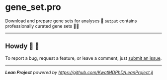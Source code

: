 # gene_set.pro

Download and prepare gene sets for analyses :dna: [`output`](output) contains professionally curated gene sets :scientist:

---

## Howdy :wave: :cowboy_hat_face:

To report a bug, request a feature, or leave a comment, just [submit an issue](https://github.com/KwatMDPhD/gene_set.pro/issues/new/choose).

---

_**Lean Project** powered by https://github.com/KwatMDPhD/LeanProject.jl_
